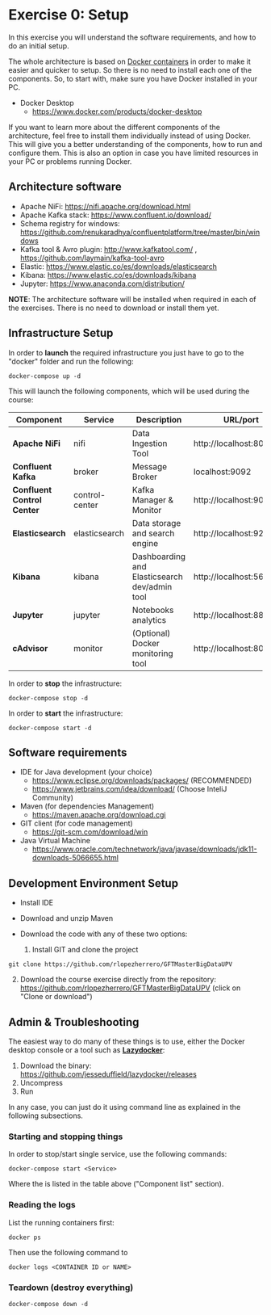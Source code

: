 # Exercise 0: Setup

In this exercise you will understand the software requirements, and how to do an initial setup.

The whole architecture is based on [Docker containers](https://www.docker.com/) in order to make it easier and quicker to setup. So there is no need to install each one of the components. So, to start with, make sure you have Docker installed in your PC.

* Docker Desktop
  * https://www.docker.com/products/docker-desktop

If you want to learn more about the different components of the architecture, feel free to install them individually instead of using Docker. This will give you a better understanding of the components, how to run and configure them.
This is also an option in case you have limited resources in your PC or problems running Docker.

## Architecture software

* Apache NiFi: https://nifi.apache.org/download.html
* Apache Kafka stack: https://www.confluent.io/download/
* Schema registry for windows: https://github.com/renukaradhya/confluentplatform/tree/master/bin/windows
* Kafka tool & Avro plugin: http://www.kafkatool.com/ , https://github.com/laymain/kafka-tool-avro
* Elastic: https://www.elastic.co/es/downloads/elasticsearch
* Kibana: https://www.elastic.co/es/downloads/kibana
* Jupyter: https://www.anaconda.com/distribution/

**NOTE**: The architecture software will be installed when required in each of the exercises. There is no need to download or install them yet.

## Infrastructure Setup

In order to **launch** the required infrastructure you just have to go to the "docker" folder and run the following:

```
docker-compose up -d
```

This will launch the following components, which will be used during the course:

| Component | Service | Description | URL/port |
| ------------- | ------------- | ------------- | ------------- |
| **Apache NiFi**  | nifi | Data Ingestion Tool  | http://localhost:8090/nifi  |
| **Confluent Kafka**  | broker | Message Broker  | localhost:9092  |
| **Confluent Control Center**  | control-center | Kafka Manager & Monitor  |  http://localhost:9021  |
| **Elasticsearch**  | elasticsearch | Data storage and search engine  | http://localhost:9200  |
| **Kibana**  | kibana | Dashboarding and Elasticsearch dev/admin tool  | http://localhost:5601  |
| **Jupyter**  | jupyter | Notebooks analytics  | http://localhost:8888  |
| **cAdvisor**  | monitor | (Optional) Docker monitoring tool  | http://localhost:8080  |


In order to **stop** the infrastructure:

```
docker-compose stop -d
```

In order to **start** the infrastructure:

```
docker-compose start -d
```

## Software requirements

* IDE for Java development (your choice)
  * https://www.eclipse.org/downloads/packages/ (RECOMMENDED)
  * https://www.jetbrains.com/idea/download/ (Choose InteliJ Community)
* Maven (for dependencies Management)
  * https://maven.apache.org/download.cgi
* GIT client (for code  management)
  * https://git-scm.com/download/win
* Java Virtual Machine
  * https://www.oracle.com/technetwork/java/javase/downloads/jdk11-downloads-5066655.html

## Development Environment Setup

* Install IDE
* Download and unzip Maven
* Download the code with any of these two options:

  1. Install GIT and clone the project
 
 ```
 git clone https://github.com/rlopezherrero/GFTMasterBigDataUPV
 ```

  2. Download the course exercise directly from the repository: https://github.com/rlopezherrero/GFTMasterBigDataUPV (click on "Clone or download")

## Admin & Troubleshooting

The easiest way to do many of these things is to use, either the Docker desktop console or a tool such as **[Lazydocker](https://github.com/jesseduffield/lazydocker)**:

1. Download the binary: https://github.com/jesseduffield/lazydocker/releases
2. Uncompress
3. Run

In any case, you can just do it using command line as explained in the following subsections.

### Starting and stopping things

In order to stop/start single service, use the following commands:

```
docker-compose start <Service>
```

Where the **<Service>** is listed in the table above ("Component list" section).

### Reading the logs

List the running containers first:

```
docker ps
```

Then use the following command to

```
docker logs <CONTAINER ID or NAME>
```

### Teardown (destroy everything)

```
docker-compose down -d
```

